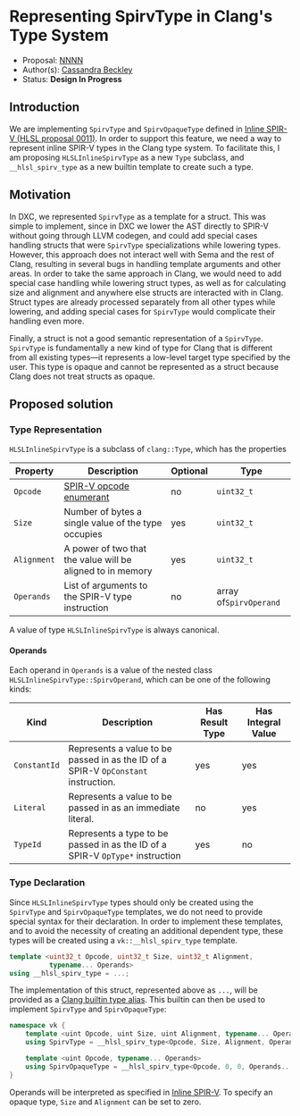 <!-- {% raw %} -->

# Representing SpirvType in Clang's Type System

- Proposal: [NNNN](NNNN-spirv-types-in-clang.md)
- Author(s): [Cassandra Beckley](https://github.com/cassiebeckley)
- Status: **Design In Progress**

## Introduction

We are implementing `SpirvType` and `SpirvOpaqueType` defined in
[Inline SPIR-V (HLSL proposal 0011)](https://github.com/microsoft/hlsl-specs/blob/main/proposals/0011-inline-spirv.md#types).
In order to support this feature, we need a way to represent inline SPIR-V types
in the Clang type system. To facilitate this, I am proposing
`HLSLInlineSpirvType` as a new `Type` subclass, and `__hlsl_spirv_type` as a new
builtin template to create such a type.

## Motivation

In DXC, we represented `SpirvType` as a template for a struct. This was simple
to implement, since in DXC we lower the AST directly to SPIR-V without going
through LLVM codegen, and could add special cases handling structs that were
`SpirvType` specializations while lowering types. However, this approach does
not interact well with Sema and the rest of Clang, resulting in several bugs in
handling template arguments and other areas. In order to take the same approach
in Clang, we would need to add special case handling while lowering struct
types, as well as for calculating size and alignment and anywhere else structs
are interacted with in Clang. Struct types are already processed separately from
all other types while lowering, and adding special cases for `SpirvType` would
complicate their handling even more.

Finally, a struct is not a good semantic representation of a `SpirvType`.
`SpirvType` is fundamentally a new kind of type for Clang that is different from
all existing types—it represents a low-level target type specified by the user.
This type is opaque and cannot be represented as a struct because Clang does not
treat structs as opaque.

## Proposed solution

### Type Representation

`HLSLInlineSpirvType` is a subclass of `clang::Type`, which has the properties

| Property    | Description                                                                                              | Optional | Type                   |
| ----------- | -------------------------------------------------------------------------------------------------------- | -------- | ---------------------- |
| `Opcode`    | [SPIR-V opcode enumerant](https://registry.khronos.org/SPIR-V/specs/unified1/SPIRV.html#_instructions_3) | no       | `uint32_t`             |
| `Size`      | Number of bytes a single value of the type occupies                                                      | yes      | `uint32_t`             |
| `Alignment` | A power of two that the value will be aligned to in memory                                               | yes      | `uint32_t`             |
| `Operands`  | List of arguments to the SPIR-V type instruction                                                         | no       | array of`SpirvOperand` |

A value of type `HLSLInlineSpirvType` is always canonical.

#### Operands

Each operand in `Operands` is a value of the nested class
`HLSLInlineSpirvType::SpirvOperand`, which can be one of the following kinds:

| Kind         | Description                                                                        | Has Result Type | Has Integral Value |
| ------------ | ---------------------------------------------------------------------------------- | --------------- | ------------------ |
| `ConstantId` | Represents a value to be passed in as the ID of a SPIR-V `OpConstant` instruction. | yes             | yes                |
| `Literal`    | Represents a value to be passed in as an immediate literal.                        | no              | yes                |
| `TypeId`     | Represents a type to be passed in as the ID of a SPIR-V `OpType*` instruction      | yes             | no                 |

### Type Declaration

Since `HLSLInlineSpirvType` types should only be created using the `SpirvType`
and `SpirvOpaqueType` templates, we do not need to provide special syntax for
their declaration. In order to implement these templates, and to avoid the
necessity of creating an additional dependent type, these types will be created
using a `vk::__hlsl_spirv_type` template.

```C++
template <uint32_t Opcode, uint32_t Size, uint32_t Alignment,
          typename... Operands>
using __hlsl_spirv_type = ...;
```

The implementation of this struct, represented above as `...`, will be provided
as a
[Clang builtin type alias](https://clang.llvm.org/docs/LanguageExtensions.html#builtin-type-aliases).
This builtin can then be used to implement `SpirvType` and `SpirvOpaqueType`:

```C++
namespace vk {
    template <uint Opcode, uint Size, uint Alignment, typename... Operands>
    using SpirvType = __hlsl_spirv_type<Opcode, Size, Alignment, Operands...>;

    template <uint Opcode, typename... Operands>
    using SpirvOpaqueType = __hlsl_spirv_type<Opcode, 0, 0, Operands...>;
}
```

Operands will be interpreted as specified in
[Inline SPIR-V](https://github.com/microsoft/hlsl-specs/blob/main/proposals/0011-inline-spirv.md#types).
To specify an opaque type, `Size` and `Alignment` can be set to zero.

<!--
## Detailed design

_The detailed design is not required until the feature is under review._

This section should grow into a full specification that will provide enough
information for someone who isn't the proposal author to implement the feature.
It should also serve as the basis for documentation for the feature. Each
feature will need different levels of detail here, but some common things to
think through are:

- Is there any potential for changed behavior?
- Will this expose new interfaces that will have support burden?
- How will this proposal be tested?
- Does this require additional hardware/software/human resources?
- What documentation should be updated or authored?

## Alternatives considered (Optional)

If alternative solutions were considered, please provide a brief overview. This
section can also be populated based on conversations that occur during
reviewing.

## Acknowledgments (Optional)

Take a moment to acknowledge the contributions of people other than the author
and sponsor.
-->

<!-- {% endraw %} -->
